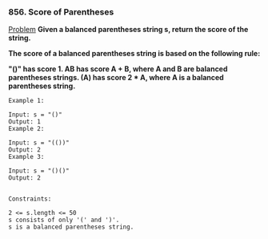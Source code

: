 ### 856. Score of Parentheses

[Problem](https://leetcode.com/problems/score-of-parentheses/)
**Given a balanced parentheses string s, return the score of the string.**

**The score of a balanced parentheses string is based on the following rule:**

**"()" has score 1.
AB has score A + B, where A and B are balanced parentheses strings.
(A) has score 2 * A, where A is a balanced parentheses string.**
 
```
Example 1:

Input: s = "()"
Output: 1
Example 2:

Input: s = "(())"
Output: 2
Example 3:

Input: s = "()()"
Output: 2
 

Constraints:

2 <= s.length <= 50
s consists of only '(' and ')'.
s is a balanced parentheses string.
```